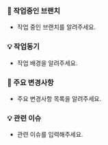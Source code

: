 ### 🎋 작업중인 브랜치
- 작업 중인 브랜치를 알려주세요.
### 💡 작업동기
- 작업 배경을 알려주세요.
### 🔑 주요 변경사항
- 주요 변경사항 목록을 알려주세요.
### 💡 관련 이슈
- 관련 이슈를 입력해주세요.
